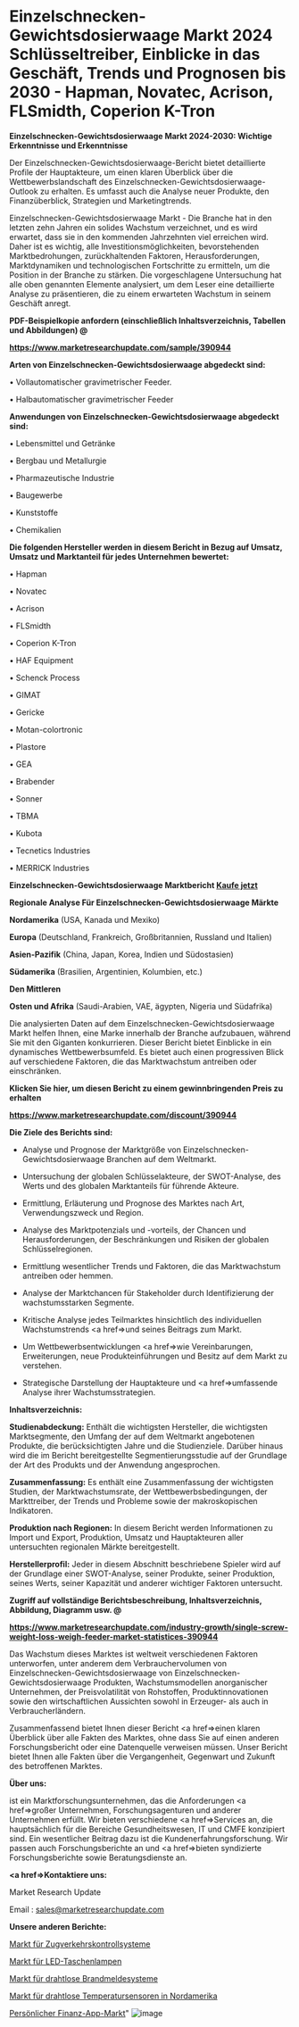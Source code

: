 # Einzelschnecken-Gewichtsdosierwaage Markt 2024 Schlüsseltreiber, Einblicke in das Geschäft, Trends und Prognosen bis 2030 - Hapman, Novatec, Acrison, FLSmidth, Coperion K-Tron

<strong>Einzelschnecken-Gewichtsdosierwaage Markt 2024-2030: Wichtige Erkenntnisse und Erkenntnisse</strong>

Der Einzelschnecken-Gewichtsdosierwaage-Bericht bietet detaillierte Profile der Hauptakteure, um einen klaren Überblick über die Wettbewerbslandschaft des Einzelschnecken-Gewichtsdosierwaage-Outlook zu erhalten. Es umfasst auch die Analyse neuer Produkte, den Finanzüberblick, Strategien und Marketingtrends.

Einzelschnecken-Gewichtsdosierwaage Markt - Die Branche hat in den letzten zehn Jahren ein solides Wachstum verzeichnet, und es wird erwartet, dass sie in den kommenden Jahrzehnten viel erreichen wird. Daher ist es wichtig, alle Investitionsmöglichkeiten, bevorstehenden Marktbedrohungen, zurückhaltenden Faktoren, Herausforderungen, Marktdynamiken und technologischen Fortschritte zu ermitteln, um die Position in der Branche zu stärken. Die vorgeschlagene Untersuchung hat alle oben genannten Elemente analysiert, um dem Leser eine detaillierte Analyse zu präsentieren, die zu einem erwarteten Wachstum in seinem Geschäft anregt.



<strong><b>PDF-Beispielkopie anfordern (einschließlich Inhaltsverzeichnis, Tabellen und Abbildungen) @ </b></strong>

<strong><a href=https://www.marketresearchupdate.com/sample/390944>

<strong>https://www.marketresearchupdate.com/sample/390944</u></a></strong></strong>



<strong>Arten von Einzelschnecken-Gewichtsdosierwaage abgedeckt sind:</strong>

• Vollautomatischer gravimetrischer Feeder.

• Halbautomatischer gravimetrischer Feeder



<strong>Anwendungen von Einzelschnecken-Gewichtsdosierwaage abgedeckt sind:</strong>

• Lebensmittel und Getränke

• Bergbau und Metallurgie

• Pharmazeutische Industrie

• Baugewerbe

• Kunststoffe

• Chemikalien



<strong>Die folgenden Hersteller werden in diesem Bericht in Bezug auf Umsatz, Umsatz und Marktanteil für jedes Unternehmen bewertet:</strong>

• Hapman

• Novatec

• Acrison

• FLSmidth

• Coperion K-Tron

• HAF Equipment

• Schenck Process

• GIMAT

• Gericke

• Motan-colortronic

• Plastore

• GEA

• Brabender

• Sonner

• TBMA

• Kubota

• Tecnetics Industries

• MERRICK Industries



<strong>Einzelschnecken-Gewichtsdosierwaage Marktbericht <a href=https://www.marketresearchupdate.com/buynow/390944>Kaufe jetzt</a></strong>



<strong>Regionale Analyse Für Einzelschnecken-Gewichtsdosierwaage Märkte</strong>



<strong>Nordamerika</strong> (USA, Kanada und Mexiko)



<strong>Europa</strong> (Deutschland, Frankreich, Großbritannien, Russland und Italien)



<strong>Asien-Pazifik</strong> (China, Japan, Korea, Indien und Südostasien)



<strong>Südamerika</strong> (Brasilien, Argentinien, Kolumbien, etc.)



<strong>Den Mittleren</strong> 

<strong>Osten und Afrika</strong> (Saudi-Arabien, VAE, ägypten, Nigeria und Südafrika)

Die analysierten Daten auf dem Einzelschnecken-Gewichtsdosierwaage Markt helfen Ihnen, eine Marke innerhalb der Branche aufzubauen, während Sie mit den Giganten konkurrieren. Dieser Bericht bietet Einblicke in ein dynamisches Wettbewerbsumfeld. Es bietet auch einen progressiven Blick auf verschiedene Faktoren, die das Marktwachstum antreiben oder einschränken.



<strong>Klicken Sie hier, um diesen Bericht zu einem gewinnbringenden Preis zu erhalten
</strong>

<strong><a href=https://www.marketresearchupdate.com/discount/390944>https://www.marketresearchupdate.com/discount/390944</b></u></strong></a>



<strong>Die Ziele des Berichts sind:</strong>

- Analyse und Prognose der Marktgröße von Einzelschnecken-Gewichtsdosierwaage Branchen auf dem Weltmarkt.

- Untersuchung der globalen Schlüsselakteure, der SWOT-Analyse, des Werts und des globalen Marktanteils für führende Akteure.

- Ermittlung, Erläuterung und Prognose des Marktes nach Art, Verwendungszweck und Region.

- Analyse des Marktpotenzials und -vorteils, der Chancen und Herausforderungen, der Beschränkungen und Risiken der globalen Schlüsselregionen.

- Ermittlung wesentlicher Trends und Faktoren, die das Marktwachstum antreiben oder hemmen.

- Analyse der Marktchancen für Stakeholder durch Identifizierung der wachstumsstarken Segmente.

- Kritische Analyse jedes Teilmarktes hinsichtlich des individuellen Wachstumstrends <a href=>und</a> seines Beitrags zum Markt.

- Um Wettbewerbsentwicklungen <a href=>wie</a> Vereinbarungen, Erweiterungen, neue Produkteinführungen und Besitz auf dem Markt zu verstehen.

- Strategische Darstellung der Hauptakteure und <a href=>umfas</a>sende Analyse ihrer Wachstumsstrategien.



<strong>Inhaltsverzeichnis:</strong>



<strong>Studienabdeckung:</strong> Enthält die wichtigsten Hersteller, die wichtigsten Marktsegmente, den Umfang der auf dem Weltmarkt angebotenen Produkte, die berücksichtigten Jahre und die Studienziele. Darüber hinaus wird die im Bericht bereitgestellte Segmentierungsstudie auf der Grundlage der Art des Produkts und der Anwendung angesprochen.



<strong>Zusammenfassung:</strong> Es enthält eine Zusammenfassung der wichtigsten Studien, der Marktwachstumsrate, der Wettbewerbsbedingungen, der Markttreiber, der Trends und Probleme sowie der makroskopischen Indikatoren.



<strong>Produktion nach Regionen:</strong> In diesem Bericht werden Informationen zu Import und Export, Produktion, Umsatz und Hauptakteuren aller untersuchten regionalen Märkte bereitgestellt.



<strong>Herstellerprofil:</strong> Jeder in diesem Abschnitt beschriebene Spieler wird auf der Grundlage einer SWOT-Analyse, seiner Produkte, seiner Produktion, seines Werts, seiner Kapazität und anderer wichtiger Faktoren untersucht.



<strong><b>Zugriff auf vollständige Berichtsbeschreibung, Inhaltsverzeichnis, Abbildung, Diagramm usw. @ </b></strong>

<strong><a href=https://www.marketresearchupdate.com/industry-growth/single-screw-weight-loss-weigh-feeder-market-statistices-390944>https://www.marketresearchupdate.com/industry-growth/single-screw-weight-loss-weigh-feeder-market-statistices-390944</a></strong>

Das Wachstum dieses Marktes ist weltweit verschiedenen Faktoren unterworfen, unter anderem dem Verbrauchervolumen von Einzelschnecken-Gewichtsdosierwaage von Einzelschnecken-Gewichtsdosierwaage Produkten, Wachstumsmodellen anorganischer Unternehmen, der Preisvolatilität von Rohstoffen, Produktinnovationen sowie den wirtschaftlichen Aussichten sowohl in Erzeuger- als auch in Verbraucherländern.

Zusammenfassend bietet Ihnen dieser Bericht <a href=>einen</a> klaren Überblick über alle Fakten des Marktes, ohne dass Sie auf einen anderen Forschungsbericht oder eine Datenquelle verweisen müssen. Unser Bericht bietet Ihnen alle Fakten über die Vergangenheit, Gegenwart und Zukunft des betroffenen Marktes.



<strong>Über uns:</strong>

 ist ein Marktforschungsunternehmen, das die Anforderungen <a href=>großer</a> Unternehmen, Forschungsagenturen und anderer Unternehmen erfüllt. Wir bieten verschiedene <a href=>Services</a> an, die hauptsächlich für die Bereiche Gesundheitswesen, IT und CMFE konzipiert sind. Ein wesentlicher Beitrag dazu ist die Kundenerfahrungsforschung. Wir passen auch Forschungsberichte an und <a href=>bieten</a> syndizierte Forschungsberichte sowie Beratungsdienste an.



<strong><a href=>Kontaktiere uns:</a></strong>

Market Research Update

Email : sales@marketresearchupdate.com



<strong>Unsere anderen Berichte:</strong>

<a href=https://www.linkedin.com/pulse/train-traffic-control-system-market-size-set>Markt für Zugverkehrskontrollsysteme</a>

<a href=https://www.linkedin.com/pulse/led-flashlights-market-size-industry-growth>Markt für LED-Taschenlampen</a>

<a href=https://www.linkedin.com/pulse/wireless-fire-detection-systems-market-2023-remarking>Markt für drahtlose Brandmeldesysteme</a>

<a href=https://www.linkedin.com/pulse/north-america-wireless-temperature-sensors-market>Markt für drahtlose Temperatursensoren in Nordamerika</a>

<a href=https://www.linkedin.com/pulse/personal-finance-app-market-witness-qc6pc/>Persönlicher Finanz-App-Markt</a>"
![image](https://github.com/Gayatrikarjule/Market-Analysis-361/assets/97346546/c88992b7-abf5-4347-94e6-065bb263e6ea)
